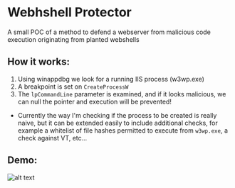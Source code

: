 # Webhshell Protector

A small POC of a method to defend a webserver from malicious code execution originating from planted webshells

## How it works:
1. Using winappdbg we look for a running IIS process (w3wp.exe)
2. A breakpoint is set on `CreateProcessW`
3. The `lpCommandLine` parameter is examined, and if it looks malicious, we can null the pointer and execution will be prevented!

* Currently the way I'm checking if the process to be created is really naive, but it can be extended easily to include additional checks, for example a whitelist of file hashes permitted to execute from `w3wp.exe`, a check against VT, etc...

## Demo:
![alt text](https://raw.githubusercontent.com/username/projectname/master/pics/to/poc.gif)